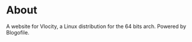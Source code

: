 About
=====

A website for Vlocity, a Linux distribution for the 64 bits arch.
Powered by Blogofile.
